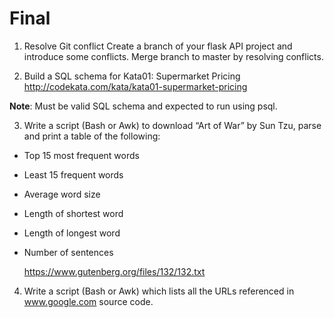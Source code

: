 Final
=====================

1. Resolve Git conflict 
Create a branch of your flask API project and introduce some conflicts.
Merge branch to master by resolving conflicts. 

2. Build a SQL schema for Kata01: Supermarket Pricing
http://codekata.com/kata/kata01-supermarket-pricing

**Note**: Must be valid SQL schema and expected to run using psql.

3. Write a script (Bash or Awk) to download “Art of War” by Sun Tzu, parse and print a table of the following:

 - Top 15 most frequent words 
 - Least 15 frequent words
 - Average word size
 - Length of shortest word
 - Length of longest word
 - Number of sentences

    https://www.gutenberg.org/files/132/132.txt

4. Write a script (Bash or Awk) which lists all the URLs referenced in www.google.com source code.
 
